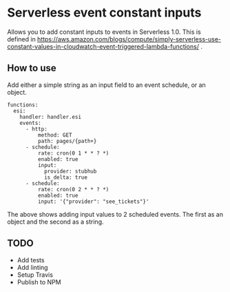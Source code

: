 # Serverless event constant inputs

Allows you to add constant inputs to events in Serverless 1.0. This is defined in https://aws.amazon.com/blogs/compute/simply-serverless-use-constant-values-in-cloudwatch-event-triggered-lambda-functions/ .


## How to use

Add either a simple string as an input field to an event schedule, or an object.

```
functions:
  esi:
    handler: handler.esi
    events:
      - http:
          method: GET
          path: pages/{path+}
      - schedule:
          rate: cron(0 1 * * ? *)
          enabled: true
          input:
            provider: stubhub
            is_delta: true
      - schedule:
          rate: cron(0 2 * * ? *)
          enabled: true
          input: '{"provider": "see_tickets"}'
```

The above shows adding input values to 2 scheduled events. The first as an object and the second as a string.

## TODO

- Add tests
- Add linting
- Setup Travis
- Publish to NPM
